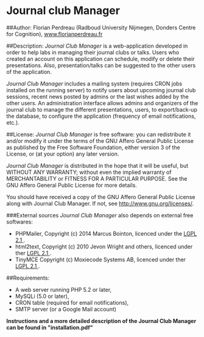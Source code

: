 # Journal club Manager
##Author:
Florian Perdreau (Radboud University Nijmegen, Donders Centre for Cognition), www.florianperdreau.fr

##Description:
*Journal Club Manager* is a web-application developed in order to help labs in managing their journal clubs or talks.
Users who created an account on this application can schedule, modify or delete their presentations.
Also, presentation/talks can be suggested to the other users of the application.


*Journal Club Manager* includes a mailing system (requires CRON jobs installed on the running server) to notify users
about upcoming journal club sessions, recent news posted by admins or the last wishes added by the other users.
An administration interface allows admins and organizers of the journal club to manage the different presentations, users,
to export/back-up the database, to configure the application (frequency of email notifications, etc.).

##License:
*Journal Club Manager* is free software: you can redistribute it and/or modify
it under the terms of the GNU Affero General Public License as published by
the Free Software Foundation, either version 3 of the License, or
(at your option) any later version.

*Journal Club Manager* is distributed in the hope that it will be useful,
but WITHOUT ANY WARRANTY; without even the implied warranty of
MERCHANTABILITY or FITNESS FOR A PARTICULAR PURPOSE.  See the
GNU Affero General Public License for more details.

You should have received a copy of the GNU Affero General Public License
along with Journal Club Manager.  If not, see <http://www.gnu.org/licenses/>.

###External sources
*Journal Club Manager* also depends on external free softwares:
- PHPMailer, Copyright (c) 2014 Marcus Bointon, licenced under the [LGPL 2.1 ](http://www.gnu.org/licenses/lgpl-2.1.html "LGPL 2.1").
- html2text, Copyright (c) 2010 Jevon Wright and others, licenced under ther [LGPL 2.1 ](http://www.gnu.org/licenses/lgpl-2.1.html "LGPL 2.1").
- TinyMCE Copyright (c) Moxiecode Systems AB, licenced under ther [LGPL 2.1 ](http://www.gnu.org/licenses/lgpl-2.1.html "LGPL 2.1").

##Requirements:
- A web server running PHP 5.2 or later,
- MySQLi (5.0 or later),
- CRON table (required for email notifications),
- SMTP server (or a Google Mail account)


**Instructions and a more detailed description of the Journal Club Manager can be found in "installation.pdf"**
